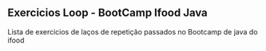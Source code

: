 ## Exercicios Loop - BootCamp Ifood Java 

Lista de exercicios de laços de repetição passados no Bootcamp de java do ifood


